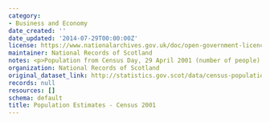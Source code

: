 ```yaml
---
category:
- Business and Economy
date_created: ''
date_updated: '2014-07-29T00:00:00Z'
license: https://www.nationalarchives.gov.uk/doc/open-government-licence/version/3/
maintainer: National Records of Scotland
notes: <p>Population from Census Day, 29 April 2001 (number of people).</p>
organization: National Records of Scotland
original_dataset_link: http://statistics.gov.scot/data/census-population-2001
records: null
resources: []
schema: default
title: Population Estimates - Census 2001
---
```

